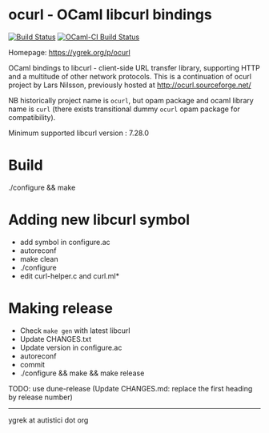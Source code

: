 ocurl - OCaml libcurl bindings
==============================

[![Build Status](https://github.com/ygrek/ocurl/actions/workflows/main.yml/badge.svg?branch=master)](https://github.com/ygrek/ocurl/actions/workflows/main.yml?branch=master)
[![OCaml-CI Build Status](https://img.shields.io/endpoint?url=https%3A%2F%2Focaml.ci.dev%2Fbadge%2Fygrek%2Focurl%2Fmaster&logo=ocaml)](https://ocaml.ci.dev/github/ygrek/ocurl)

Homepage: https://ygrek.org/p/ocurl

OCaml bindings to libcurl - client-side URL transfer library,
supporting HTTP and a multitude of other network protocols.
This is a continuation of ocurl project by Lars Nilsson,
previously hosted at http://ocurl.sourceforge.net/

NB historically project name is `ocurl`, but opam package and ocaml library name is `curl` (there exists transitional dummy `ocurl` opam package for compatibility).

Minimum supported libcurl version : 7.28.0

Build
=====

  ./configure && make

Adding new libcurl symbol
=========================

* add symbol in configure.ac
* autoreconf
* make clean
* ./configure
* edit curl-helper.c and curl.ml*

Making release
==============

* Check `make gen` with latest libcurl
* Update CHANGES.txt
* Update version in configure.ac
* autoreconf
* commit
* ./configure && make && make release

TODO:
use dune-release (Update CHANGES.md: replace the first heading by release number)

----
 ygrek at autistici dot org
